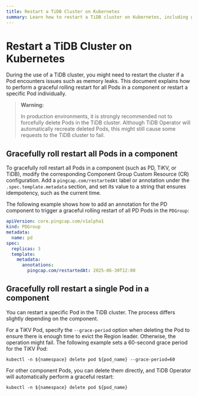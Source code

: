 ```yaml
---
title: Restart a TiDB Cluster on Kubernetes
summary: Learn how to restart a TiDB cluster on Kubernetes, including gracefully rolling restart all Pods in a component and rolling restart a specific Pod individually.
---
```


# Restart a TiDB Cluster on Kubernetes

During the use of a TiDB cluster, you might need to restart the cluster if a Pod encounters issues such as memory leaks. This document explains how to perform a graceful rolling restart for all Pods in a component or restart a specific Pod individually.

> **Warning:**
>
> In production environments, it is strongly recommended not to forcefully delete Pods in the TiDB cluster. Although TiDB Operator will automatically recreate deleted Pods, this might still cause some requests to the TiDB cluster to fail.

## Gracefully roll restart all Pods in a component

To gracefully roll restart all Pods in a component (such as PD, TiKV, or TiDB), modify the corresponding Component Group Custom Resource (CR) configuration. Add a `pingcap.com/restartedAt` label or annotation under the `.spec.template.metadata` section, and set its value to a string that ensures idempotency, such as the current time.

The following example shows how to add an annotation for the PD component to trigger a graceful rolling restart of all PD Pods in the `PDGroup`:

```yaml
apiVersion: core.pingcap.com/v1alpha1
kind: PDGroup
metadata:
  name: pd
spec:
  replicas: 3
  template:
    metadata:
      annotations:
        pingcap.com/restartedAt: 2025-06-30T12:00
```

## Gracefully roll restart a single Pod in a component

You can restart a specific Pod in the TiDB cluster. The process differs slightly depending on the component.

For a TiKV Pod, specify the `--grace-period` option when deleting the Pod to ensure there is enough time to evict the Region leader. Otherwise, the operation might fail. The following example sets a 60-second grace period for the TiKV Pod:

```shell
kubectl -n ${namespace} delete pod ${pod_name} --grace-period=60
```

For other component Pods, you can delete them directly, and TiDB Operator will automatically perform a graceful restart:

```shell
kubectl -n ${namespace} delete pod ${pod_name}
```
